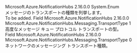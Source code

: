 <Type Name="TransportType" FullName="Microsoft.Azure.NotificationHubs.Messaging.TransportType">
  <TypeSignature Language="C#" Value="public enum TransportType" />
  <TypeSignature Language="ILAsm" Value=".class public auto ansi sealed TransportType extends System.Enum" />
  <TypeSignature Language="DocId" Value="T:Microsoft.Azure.NotificationHubs.Messaging.TransportType" />
  <TypeSignature Language="VB.NET" Value="Public Enum TransportType" />
  <TypeSignature Language="F#" Value="type TransportType = " />
  <AssemblyInfo>
    <AssemblyName>Microsoft.Azure.NotificationHubs</AssemblyName>
    <AssemblyVersion>2.16.0.0</AssemblyVersion>
  </AssemblyInfo>
  <Base>
    <BaseTypeName>System.Enum</BaseTypeName>
  </Base>
  <Docs>
    <summary>メッセージのトランスポートの種類を列挙します。</summary>
    <remarks>To be added.</remarks>
  </Docs>
  <Members>
    <Member MemberName="Amqp">
      <MemberSignature Language="C#" Value="Amqp" />
      <MemberSignature Language="ILAsm" Value=".field public static literal valuetype Microsoft.Azure.NotificationHubs.Messaging.TransportType Amqp = int32(1)" />
      <MemberSignature Language="DocId" Value="F:Microsoft.Azure.NotificationHubs.Messaging.TransportType.Amqp" />
      <MemberSignature Language="VB.NET" Value="Amqp" />
      <MemberSignature Language="F#" Value="Amqp = 1" Usage="Microsoft.Azure.NotificationHubs.Messaging.TransportType.Amqp" />
      <MemberType>Field</MemberType>
      <AssemblyInfo>
        <AssemblyName>Microsoft.Azure.NotificationHubs</AssemblyName>
        <AssemblyVersion>2.16.0.0</AssemblyVersion>
      </AssemblyInfo>
      <ReturnValue>
        <ReturnType>Microsoft.Azure.NotificationHubs.Messaging.TransportType</ReturnType>
      </ReturnValue>
      <MemberValue>1</MemberValue>
      <Docs>
        <summary>高度なメッセージ キュー プロトコル トランスポートの型。</summary>
      </Docs>
    </Member>
    <Member MemberName="NetMessaging">
      <MemberSignature Language="C#" Value="NetMessaging" />
      <MemberSignature Language="ILAsm" Value=".field public static literal valuetype Microsoft.Azure.NotificationHubs.Messaging.TransportType NetMessaging = int32(0)" />
      <MemberSignature Language="DocId" Value="F:Microsoft.Azure.NotificationHubs.Messaging.TransportType.NetMessaging" />
      <MemberSignature Language="VB.NET" Value="NetMessaging" />
      <MemberSignature Language="F#" Value="NetMessaging = 0" Usage="Microsoft.Azure.NotificationHubs.Messaging.TransportType.NetMessaging" />
      <MemberType>Field</MemberType>
      <AssemblyInfo>
        <AssemblyName>Microsoft.Azure.NotificationHubs</AssemblyName>
        <AssemblyVersion>2.16.0.0</AssemblyVersion>
      </AssemblyInfo>
      <ReturnValue>
        <ReturnType>Microsoft.Azure.NotificationHubs.Messaging.TransportType</ReturnType>
      </ReturnValue>
      <MemberValue>0</MemberValue>
      <Docs>
        <summary>ネットワークのメッセージング トランスポート種類。</summary>
      </Docs>
    </Member>
  </Members>
</Type>